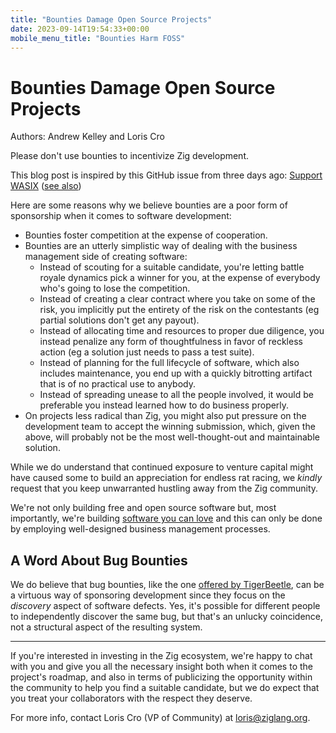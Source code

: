 ```yaml
---
title: "Bounties Damage Open Source Projects"
date: 2023-09-14T19:54:33+00:00
mobile_menu_title: "Bounties Harm FOSS"
---
```

# Bounties Damage Open Source Projects

Authors: Andrew Kelley and Loris Cro

Please don't use bounties to incentivize Zig development.

This blog post is inspired by this GitHub issue from three days ago: [Support WASIX](https://github.com/ziglang/zig/issues/17115) ([see also](https://twitter.com/wasmerio/status/1701168305103331701?s=20))

Here are some reasons why we believe bounties are a poor form of sponsorship when it comes to software development:

* Bounties foster competition at the expense of cooperation.
* Bounties are an utterly simplistic way of dealing with the business management side of creating software:
    * Instead of scouting for a suitable candidate, you're letting battle royale dynamics pick a winner for you, at the expense of everybody who's going to lose the competition.
    * Instead of creating a clear contract where you take on some of the risk, you implicitly put the entirety of the risk on the contestants (eg partial solutions don't get any payout).
    * Instead of allocating time and resources to proper due diligence, you instead penalize any form of thoughtfulness in favor of reckless action (eg a solution just needs to pass a test suite).
    * Instead of planning for the full lifecycle of software, which also includes maintenance, you end up with a quickly bitrotting artifact that is of no practical use to anybody.
    * Instead of spreading unease to all the people involved, it would be preferable you instead learned how to do business properly.
* On projects less radical than Zig, you might also put pressure on the development team to accept the winning submission, which, given the above, will probably not be the most well-thought-out and maintainable solution.

While we do understand that continued exposure to venture capital might have caused some to build an appreciation for endless rat racing, we *kindly* request that you keep unwarranted hustling away from the Zig community.

We're not only building free and open source software but, most importantly, we're building [software you can love](https://kristoff.it/blog/the-open-source-game/) and this can only be done by employing well-designed business management processes.

## A Word About Bug Bounties

We do believe that bug bounties, like the one
[offered by TigerBeetle](https://github.com/tigerbeetle/viewstamped-replication-made-famous),
can be a virtuous way of sponsoring development since they focus on the
*discovery* aspect of software defects. Yes, it's possible for different people
to independently discover the same bug, but that's an unlucky coincidence, not
a structural aspect of the resulting system.

----

If you're interested in investing in the Zig ecosystem, we're happy to chat with you and give you all the necessary insight both when it comes to the project's roadmap, and also in terms of publicizing the opportunity within the community to help you find a suitable candidate, but we do expect that you treat your collaborators with the respect they deserve.

For more info, contact Loris Cro (VP of Community) at loris@ziglang.org.
